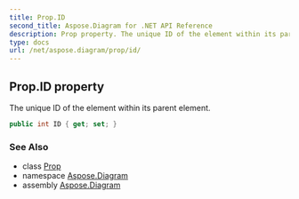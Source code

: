 ```yaml
---
title: Prop.ID
second_title: Aspose.Diagram for .NET API Reference
description: Prop property. The unique ID of the element within its parent element
type: docs
url: /net/aspose.diagram/prop/id/
---
```

## Prop.ID property

The unique ID of the element within its parent element.

```csharp
public int ID { get; set; }
```

### See Also

* class [Prop](../)
* namespace [Aspose.Diagram](../../prop/)
* assembly [Aspose.Diagram](../../../)


